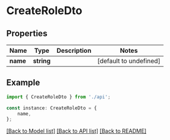 # CreateRoleDto


## Properties

Name | Type | Description | Notes
------------ | ------------- | ------------- | -------------
**name** | **string** |  | [default to undefined]

## Example

```typescript
import { CreateRoleDto } from './api';

const instance: CreateRoleDto = {
    name,
};
```

[[Back to Model list]](../README.md#documentation-for-models) [[Back to API list]](../README.md#documentation-for-api-endpoints) [[Back to README]](../README.md)
